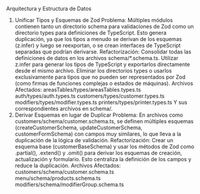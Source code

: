 Arquitectura y Estructura de Datos
1. Unificar Tipos y Esquemas de Zod
Problema: Múltiples módulos contienen tanto un directorio schema para validaciones de Zod como un directorio types para definiciones de TypeScript. Esto genera duplicación, ya que los tipos a menudo se derivan de los esquemas (z.infer) y luego se reexportan, o se crean interfaces de TypeScript separadas que podrían derivarse.
Refactorización: Consolidar todas las definiciones de datos en los archivos schema/*.schema.ts. Utilizar z.infer<typeof schema> para generar los tipos de TypeScript y exportarlos directamente desde el mismo archivo. Eliminar los directorios types o usarlos exclusivamente para tipos que no pueden ser representados por Zod (como firmas de funciones complejas o estados de máquinas).
Archivos Afectados:
areasTables/types/areasTables.types.ts
auth/types/auth.types.ts
customers/types/customer.types.ts
modifiers/types/modifier.types.ts
printers/types/printer.types.ts
Y sus correspondientes archivos en schema/.
2. Derivar Esquemas en lugar de Duplicar
Problema: En archivos como customers/schema/customer.schema.ts, se definen múltiples esquemas (createCustomerSchema, updateCustomerSchema, customerFormSchema) con campos muy similares, lo que lleva a la duplicación de la lógica de validación.
Refactorización: Crear un esquema base (customerBaseSchema) y usar los métodos de Zod como .partial(), .extend() y .omit() para derivar los esquemas de creación, actualización y formulario. Esto centraliza la definición de los campos y reduce la duplicación.
Archivos Afectados:
customers/schema/customer.schema.ts
menu/schema/products.schema.ts
modifiers/schema/modifierGroup.schema.ts
